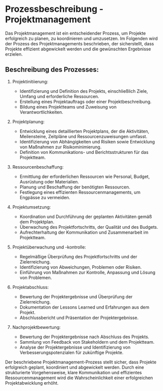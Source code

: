 # Prozessbeschreibung - Projektmanagement

Das Projektmanagement ist ein entscheidender Prozess, um Projekte erfolgreich zu planen, zu koordinieren und umzusetzen. Im Folgenden wird der Prozess des Projektmanagements beschrieben, der sicherstellt, dass Projekte effizient abgewickelt werden und die gewünschten Ergebnisse erzielen.

## Beschreibung des Prozesses:

1. Projektinitiierung:
   - Identifizierung und Definition des Projekts, einschließlich Ziele, Umfang und erforderliche Ressourcen.
   - Erstellung eines Projektauftrags oder einer Projektbeschreibung.
   - Bildung eines Projektteams und Zuweisung von Verantwortlichkeiten.

2. Projektplanung:
   - Entwicklung eines detaillierten Projektplans, der die Aktivitäten, Meilensteine, Zeitpläne und Ressourcenzuweisungen umfasst.
   - Identifizierung von Abhängigkeiten und Risiken sowie Entwicklung von Maßnahmen zur Risikominimierung.
   - Definition von Kommunikations- und Berichtsstrukturen für das Projektteam.

3. Ressourcenbeschaffung:
   - Ermittlung der erforderlichen Ressourcen wie Personal, Budget, Ausrüstung oder Materialien.
   - Planung und Beschaffung der benötigten Ressourcen.
   - Festlegung eines effizienten Ressourcenmanagements, um Engpässe zu vermeiden.

4. Projektumsetzung:
   - Koordination und Durchführung der geplanten Aktivitäten gemäß dem Projektplan.
   - Überwachung des Projektfortschritts, der Qualität und des Budgets.
   - Aufrechterhaltung der Kommunikation und Zusammenarbeit im Projektteam.

5. Projektüberwachung und -kontrolle:
   - Regelmäßige Überprüfung des Projektfortschritts und der Zielerreichung.
   - Identifizierung von Abweichungen, Problemen oder Risiken.
   - Einführung von Maßnahmen zur Kontrolle, Anpassung und Lösung von Problemen.

6. Projektabschluss:
   - Bewertung der Projektergebnisse und Überprüfung der Zielerreichung.
   - Dokumentation der Lessons Learned und Erfahrungen aus dem Projekt.
   - Abschlussbericht und Präsentation der Projektergebnisse.

7. Nachprojektbewertung:
   - Bewertung der Projektergebnisse nach Abschluss des Projekts.
   - Sammlung von Feedback von Stakeholdern und dem Projektteam.
   - Analyse der Projektergebnisse und Identifizierung von Verbesserungspotenzialen für zukünftige Projekte.

Der beschriebene Projektmanagement-Prozess stellt sicher, dass Projekte erfolgreich geplant, koordiniert und abgewickelt werden. Durch eine strukturierte Vorgehensweise, klare Kommunikation und effizientes Ressourcenmanagement wird die Wahrscheinlichkeit einer erfolgreichen Projektabwicklung erhöht.

